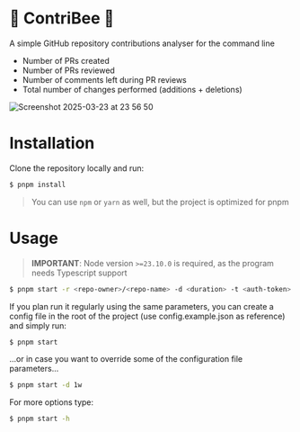 # 🐝 ContriBee 🐝

A simple GitHub repository contributions analyser for the command line

- Number of PRs created
- Number of PRs reviewed
- Number of comments left during PR reviews
- Total number of changes performed (additions + deletions)


![Screenshot 2025-03-23 at 23 56 50](https://github.com/user-attachments/assets/11066999-e36b-4957-9809-8ded0f592ee8)


# Installation

Clone the repository locally and run:

```bash
$ pnpm install
```

> You can use `npm` or `yarn` as well, but the project is optimized for pnpm

# Usage

> **IMPORTANT**: Node version `>=23.10.0` is required, as the program needs Typescript support

```bash
$ pnpm start -r <repo-owner>/<repo-name> -d <duration> -t <auth-token> -c <username1, username2>
```

If you plan run it regularly using the same parameters, you can create a config file in the root of the project (use config.example.json as reference) and simply run:

```bash
$ pnpm start
```

...or in case you want to override some of the configuration file parameters...

```bash
$ pnpm start -d 1w
```

For more options type:

```bash
$ pnpm start -h
```
